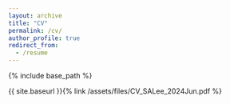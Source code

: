 ```yaml
---
layout: archive
title: "CV"
permalink: /cv/
author_profile: true
redirect_from:
  - /resume
---
```


{% include base_path %}

{{ site.baseurl }}{% link /assets/files/CV_SALee_2024Jun.pdf %}